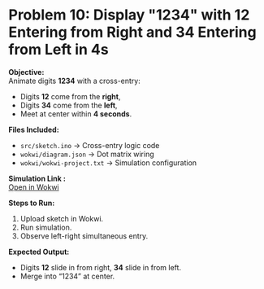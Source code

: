 # Problem 10: Display "1234" with 12 Entering from Right and 34 Entering from Left in 4s

**Objective:**  
Animate digits **1234** with a cross-entry:  
- Digits **12** come from the **right**,  
- Digits **34** come from the **left**,  
- Meet at center within **4 seconds**.

**Files Included:**  
- `src/sketch.ino` → Cross-entry logic code  
- `wokwi/diagram.json` → Dot matrix wiring  
- `wokwi/wokwi-project.txt` → Simulation configuration  

**Simulation Link :**  
[Open in Wokwi](https://wokwi.com/projects/445986029544945665)

**Steps to Run:**  
1. Upload sketch in Wokwi.  
2. Run simulation.  
3. Observe left-right simultaneous entry.

**Expected Output:**  
- Digits **12** slide in from right, **34** slide in from left.  
- Merge into “1234” at center.
